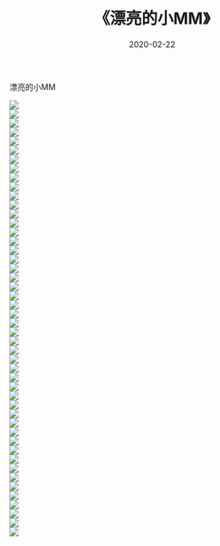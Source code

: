 ﻿---
layout: post
title:  《漂亮的小MM》
date:   2020-02-22
img: http://imgx.orgx.ga/漏D/2020/漂亮的小MM/000.jpg
categories: [美女, 清纯, 唯美]
---

漂亮的小MM

  ![](http://imgx.orgx.ga/漏D/2020/漂亮的小MM/001.jpg) <br> ![](http://imgx.orgx.ga/漏D/2020/漂亮的小MM/002.jpg) <br> ![](http://imgx.orgx.ga/漏D/2020/漂亮的小MM/003.jpg) <br> ![](http://imgx.orgx.ga/漏D/2020/漂亮的小MM/004.jpg) <br> ![](http://imgx.orgx.ga/漏D/2020/漂亮的小MM/005.jpg) <br> ![](http://imgx.orgx.ga/漏D/2020/漂亮的小MM/006.jpg) <br> ![](http://imgx.orgx.ga/漏D/2020/漂亮的小MM/007.jpg) <br> ![](http://imgx.orgx.ga/漏D/2020/漂亮的小MM/008.jpg) <br> ![](http://imgx.orgx.ga/漏D/2020/漂亮的小MM/009.jpg) <br> ![](http://imgx.orgx.ga/漏D/2020/漂亮的小MM/010.jpg) <br> ![](http://imgx.orgx.ga/漏D/2020/漂亮的小MM/011.jpg) <br> ![](http://imgx.orgx.ga/漏D/2020/漂亮的小MM/012.jpg) <br> ![](http://imgx.orgx.ga/漏D/2020/漂亮的小MM/013.jpg) <br> ![](http://imgx.orgx.ga/漏D/2020/漂亮的小MM/014.jpg) <br> ![](http://imgx.orgx.ga/漏D/2020/漂亮的小MM/015.jpg) <br> ![](http://imgx.orgx.ga/漏D/2020/漂亮的小MM/016.jpg) <br> ![](http://imgx.orgx.ga/漏D/2020/漂亮的小MM/017.jpg) <br> ![](http://imgx.orgx.ga/漏D/2020/漂亮的小MM/018.jpg) <br> ![](http://imgx.orgx.ga/漏D/2020/漂亮的小MM/019.jpg) <br> ![](http://imgx.orgx.ga/漏D/2020/漂亮的小MM/020.jpg) <br> ![](http://imgx.orgx.ga/漏D/2020/漂亮的小MM/021.jpg) <br> ![](http://imgx.orgx.ga/漏D/2020/漂亮的小MM/022.jpg) <br> ![](http://imgx.orgx.ga/漏D/2020/漂亮的小MM/023.jpg) <br> ![](http://imgx.orgx.ga/漏D/2020/漂亮的小MM/024.jpg) <br> ![](http://imgx.orgx.ga/漏D/2020/漂亮的小MM/025.jpg) <br> ![](http://imgx.orgx.ga/漏D/2020/漂亮的小MM/026.jpg) <br> ![](http://imgx.orgx.ga/漏D/2020/漂亮的小MM/027.jpg) <br> ![](http://imgx.orgx.ga/漏D/2020/漂亮的小MM/028.jpg) <br> ![](http://imgx.orgx.ga/漏D/2020/漂亮的小MM/029.jpg) <br> ![](http://imgx.orgx.ga/漏D/2020/漂亮的小MM/030.jpg) <br> ![](http://imgx.orgx.ga/漏D/2020/漂亮的小MM/031.jpg) <br> ![](http://imgx.orgx.ga/漏D/2020/漂亮的小MM/032.jpg) <br> ![](http://imgx.orgx.ga/漏D/2020/漂亮的小MM/033.jpg) <br> ![](http://imgx.orgx.ga/漏D/2020/漂亮的小MM/034.jpg) <br> ![](http://imgx.orgx.ga/漏D/2020/漂亮的小MM/035.jpg) <br> ![](http://imgx.orgx.ga/漏D/2020/漂亮的小MM/036.jpg) <br> ![](http://imgx.orgx.ga/漏D/2020/漂亮的小MM/037.jpg) <br> ![](http://imgx.orgx.ga/漏D/2020/漂亮的小MM/038.jpg) <br> ![](http://imgx.orgx.ga/漏D/2020/漂亮的小MM/039.jpg) <br> ![](http://imgx.orgx.ga/漏D/2020/漂亮的小MM/040.jpg) <br> ![](http://imgx.orgx.ga/漏D/2020/漂亮的小MM/041.jpg) <br> ![](http://imgx.orgx.ga/漏D/2020/漂亮的小MM/042.jpg) <br> ![](http://imgx.orgx.ga/漏D/2020/漂亮的小MM/043.jpg) <br> ![](http://imgx.orgx.ga/漏D/2020/漂亮的小MM/044.jpg) <br> ![](http://imgx.orgx.ga/漏D/2020/漂亮的小MM/045.jpg) <br> ![](http://imgx.orgx.ga/漏D/2020/漂亮的小MM/046.jpg) <br> ![](http://imgx.orgx.ga/漏D/2020/漂亮的小MM/047.jpg) <br> ![](http://imgx.orgx.ga/漏D/2020/漂亮的小MM/048.jpg) <br>